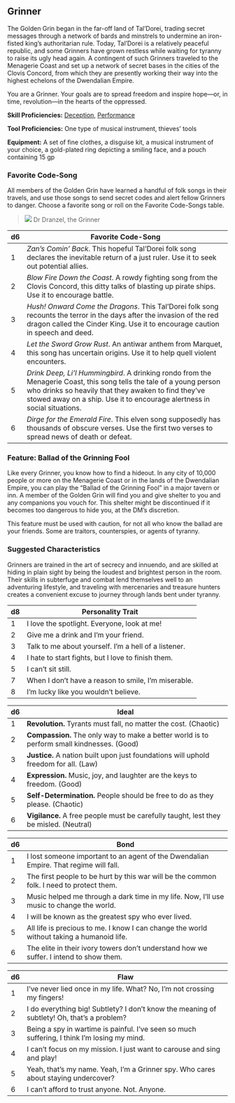 ## Grinner

The Golden Grin began in the far-off land of Tal’Dorei, trading secret messages through a network of bards and minstrels to undermine an iron-fisted king’s authoritarian rule. Today, Tal’Dorei is a relatively peaceful republic, and some Grinners have grown restless while waiting for tyranny to raise its ugly head again. A contingent of such Grinners traveled to the Menagerie Coast and set up a network of secret bases in the cities of the Clovis Concord, from which they are presently working their way into the highest echelons of the Dwendalian Empire.

You are a Grinner. Your goals are to spread freedom and inspire hope—or, in time, revolution—in the hearts of the oppressed.

**Skill Proficiencies:** [Deception](https://www.dndbeyond.com/compendium/rules/basic-rules/using-ability-scores#Deception), [Performance](https://www.dndbeyond.com/compendium/rules/basic-rules/using-ability-scores#Performance)

**Tool Proficiencies:** One type of musical instrument, thieves’ tools

**Equipment:** A set of fine clothes, a disguise kit, a musical instrument of your choice, a gold-plated ring depicting a smiling face, and a pouch containing 15 gp

### Favorite Code-Song

All members of the Golden Grin have learned a handful of folk songs in their travels, and use those songs to send secret codes and alert fellow Grinners to danger. Choose a favorite song or roll on the Favorite Code-Songs table.

> ![](https://media.dndbeyond.com/compendium-images/egtw/yDOyqyOocErRgYJK/04-22.png)
> Dr Dranzel, the Grinner

| d6 | Favorite Code-Song|
| --- | --- |
| 1 | _Zan’s Comin’ Back_. This hopeful Tal’Dorei folk song declares the inevitable return of a just ruler. Use it to seek out potential allies.|
| 2 | _Blow Fire Down the Coast_. A rowdy fighting song from the Clovis Concord, this ditty talks of blasting up pirate ships. Use it to encourage battle.|
| 3 | _Hush! Onward Come the Dragons_. This Tal’Dorei folk song recounts the terror in the days after the invasion of the red dragon called the Cinder King. Use it to encourage caution in speech and deed.|
| 4 | _Let the Sword Grow Rust_. An antiwar anthem from Marquet, this song has uncertain origins. Use it to help quell violent encounters.|
| 5 | _Drink Deep, Li’l Hummingbird_. A drinking rondo from the Menagerie Coast, this song tells the tale of a young person who drinks so heavily that they awaken to find they’ve stowed away on a ship. Use it to encourage alertness in social situations.|
| 6 | _Dirge for the Emerald Fire_. This elven song supposedly has thousands of obscure verses. Use the first two verses to spread news of death or defeat.|

### Feature: Ballad of the Grinning Fool

Like every Grinner, you know how to find a hideout. In any city of 10,000 people or more on the Menagerie Coast or in the lands of the Dwendalian Empire, you can play the “Ballad of the Grinning Fool” in a major tavern or inn. A member of the Golden Grin will find you and give shelter to you and any companions you vouch for. This shelter might be discontinued if it becomes too dangerous to hide you, at the DM’s discretion.

This feature must be used with caution, for not all who know the ballad are your friends. Some are traitors, counterspies, or agents of tyranny.

### Suggested Characteristics

Grinners are trained in the art of secrecy and innuendo, and are skilled at hiding in plain sight by being the loudest and brightest person in the room. Their skills in subterfuge and combat lend themselves well to an adventuring lifestyle, and traveling with mercenaries and treasure hunters creates a convenient excuse to journey through lands bent under tyranny.

|d8|Personality Trait|
| --- | --- |
|1|I love the spotlight. Everyone, look at me!|
|2|Give me a drink and I’m your friend.|
|3|Talk to me about yourself. I’m a hell of a listener.|
|4|I hate to start fights, but I love to finish them.|
|5|I can’t sit still.||6|I’m always humming an old tune from my past.|
|7|When I don’t have a reason to smile, I’m miserable.|
|8|I’m lucky like you wouldn’t believe.|

| d6 | Ideal |
| --- | --- |
| 1 | **Revolution.** Tyrants must fall, no matter the cost. (Chaotic) |
| 2 | **Compassion.** The only way to make a better world is to perform small kindnesses. (Good) |
| 3 | **Justice.** A nation built upon just foundations will uphold freedom for all. (Law) |
| 4 | **Expression.** Music, joy, and laughter are the keys to freedom. (Good) |
| 5 | **Self-Determination.** People should be free to do as they please. (Chaotic) |
| 6 | **Vigilance.** A free people must be carefully taught, lest they be misled. (Neutral) |

| d6 | Bond |
| --- | --- |
| 1 | I lost someone important to an agent of the Dwendalian Empire. That regime will fall. |
| 2 | The first people to be hurt by this war will be the common folk. I need to protect them. |
| 3 | Music helped me through a dark time in my life. Now, I’ll use music to change the world. |
| 4 | I will be known as the greatest spy who ever lived. |
| 5 | All life is precious to me. I know I can change the world without taking a humanoid life. |
| 6 | The elite in their ivory towers don’t understand how we suffer. I intend to show them. |

|d6|Flaw|
| --- | --- |
| 1 | I’ve never lied once in my life. What? No, I’m not crossing my fingers! |
| 2 | I do everything big! Subtlety? I don’t know the meaning of subtlety! Oh, that’s a problem? |
| 3 | Being a spy in wartime is painful. I’ve seen so much suffering, I think I’m losing my mind. |
| 4 | I can’t focus on my mission. I just want to carouse and sing and play! |
| 5 | Yeah, that’s my name. Yeah, I’m a Grinner spy. Who cares about staying undercover? |
| 6 | I can’t afford to trust anyone. Not. Anyone. |